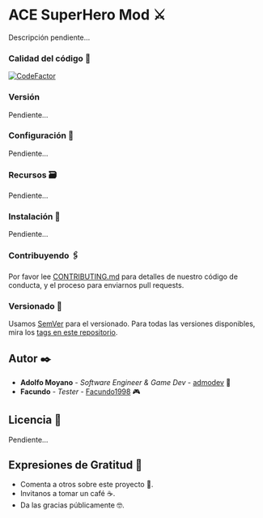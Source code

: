 # ACE SuperHero Mod ⚔️

Descripción pendiente...

### Calidad del código 💎

[![CodeFactor](https://www.codefactor.io/repository/github/admodev/ace-superhero-mod-cs-1-6/badge)](https://www.codefactor.io/repository/github/admodev/ace-superhero-mod-cs-1-6)

### Versión

Pendiente...

### Configuración 🔧

Pendiente...

### Recursos 🗃️

Pendiente...

### Instalación 🚀

Pendiente...

### Contribuyendo 🖇️

Por favor lee [CONTRIBUTING.md](https://gist.github.com/admodev/contributingtoace-superhero-mod-cs-1-6) para detalles de nuestro código de conducta, y el proceso para enviarnos pull requests.

### Versionado 📌

Usamos [SemVer](http://semver.org/) para el versionado. Para todas las versiones disponibles, mira los [tags en este repositorio](https://github.com/admodev/ace-superhero-mod-cs-1-6/tags).

## Autor ✒️

- **Adolfo Moyano** - _Software Engineer & Game Dev_ - [admodev](https://github.com/admodev) 👾
- **Facundo** - _Tester_ - [Facundo1998](https://github.com/Facundo1998) 🎮

## Licencia 📄

Pendiente...

## Expresiones de Gratitud 🎁

- Comenta a otros sobre este proyecto 📢.
- Invitanos a tomar un café ☕.
- Da las gracias públicamente 🤓.
